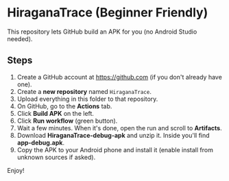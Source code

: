 # HiraganaTrace (Beginner Friendly)

This repository lets GitHub build an APK for you (no Android Studio needed).

## Steps

1. Create a GitHub account at https://github.com (if you don't already have one).
2. Create a **new repository** named `HiraganaTrace`.
3. Upload everything in this folder to that repository.
4. On GitHub, go to the **Actions** tab.
5. Click **Build APK** on the left.
6. Click **Run workflow** (green button).
7. Wait a few minutes. When it's done, open the run and scroll to **Artifacts**.
8. Download **HiraganaTrace-debug-apk** and unzip it. Inside you'll find **app-debug.apk**.
9. Copy the APK to your Android phone and install it (enable install from unknown sources if asked).

Enjoy!
